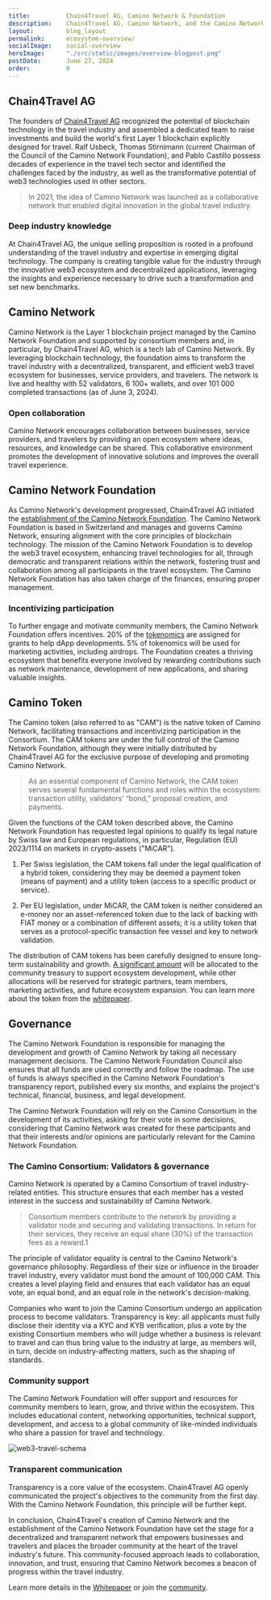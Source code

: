 ```yaml
---
title:          Chain4Travel AG, Camino Network & Foundation
description:    Chain4Travel AG, Camino Network, and the Camino Network Foundation are interconnected organizations working to merge blockchain technologies and the travel industry to establish healthy and efficient relations within the new web3 travel ecosystem.
layout:         blog_layout
permalink:      ecosystem-overview/
socialImage:    social-overview
heroImage:      "./src/static/images/overview-blogpost.png"
postDate:       June 27, 2024
order:          0
---
```



## Chain4Travel AG

The founders of [Chain4Travel AG](https://chain4travel.com/) recognized the potential of blockchain technology in the travel industry and assembled a dedicated team to raise investments and build the world's first Layer 1 blockchain explicitly designed for travel. Ralf Usbeck, Thomas Stirnimann (current Chairman of the Council of the Camino Network Foundation), and Pablo Castillo possess decades of experience in the travel tech sector and identified the challenges faced by the industry, as well as the transformative potential of web3 technologies used in other sectors.

> In 2021, the idea of Camino Network was launched as a collaborative network that enabled digital innovation in the global travel industry.

### Deep industry knowledge

At Chain4Travel AG, the unique selling proposition is rooted in a profound understanding of the travel industry and expertise in emerging digital technology. The company is creating tangible value for the industry through the innovative web3 ecosystem and decentralized applications, leveraging the insights and experience necessary to drive such a transformation and set new benchmarks.

## Camino Network

Camino Network is the Layer 1 blockchain project managed by the Camino Network Foundation and supported by consortium members and, in particular, by Chain4Travel AG, which is a tech lab of Camino Network. By leveraging blockchain technology, the foundation aims to transform the travel industry with a decentralized, transparent, and efficient web3 travel ecosystem for businesses, service providers, and travelers. The network is live and healthy with 52 validators, 6 100+ wallets, and over 101 000 completed transactions (as of June 3, 2024).

### Open collaboration

Camino Network encourages collaboration between businesses, service providers, and travelers by providing an open ecosystem where ideas, resources, and knowledge can be shared. This collaborative environment promotes the development of innovative solutions and improves the overall travel experience.

## Camino Network Foundation

As Camino Network's development progressed, Chain4Travel AG initiated the [establishment of the Camino Network Foundation](https://www.travolution.com/news/suppliers/the-camino-network-foundation-partners-with-chain4travel-to-build-industry-first-blockchain-ecosystem/). The Camino Network Foundation is based in Switzerland and manages and governs Camino Network, ensuring alignment with the core principles of blockchain technology. The mission of the Camino Network Foundation is to develop the web3 travel ecosystem, enhancing travel technologies for all, through democratic and transparent relations within the network, fostering trust and collaboration among all participants in the travel ecosystem. The Camino Network Foundation has also taken charge of the finances, ensuring proper management.

### Incentivizing participation

To further engage and motivate community members, the Camino Network Foundation offers incentives. 20% of the [tokenomics](https://camino.network/ecosystem/) are assigned for grants to help dApp developments. 5% of tokenomics will be used for marketing activities, including airdrops. The Foundation creates a thriving ecosystem that benefits everyone involved by rewarding contributions such as network maintenance, development of new applications, and sharing valuable insights.

## Camino Token

The Camino token (also referred to as "CAM") is the native token of Camino Network, facilitating transactions and incentivizing participation in the Consortium. The CAM tokens are under the full control of the Camino Network Foundation, although they were initially distributed by Chain4Travel AG for the exclusive purpose of developing and promoting Camino Network.

> As an essential component of Camino Network, the CAM token serves several fundamental functions and roles within the ecosystem: transaction utility, validators’ “bond,” proposal creation, and payments.

Given the functions of the CAM token described above, the Camino Network Foundation has requested legal opinions to qualify its legal nature by Swiss law and European regulations, in particular, Regulation (EU) 2023/1114 on markets in crypto-assets ("MiCAR").

1. Per Swiss legislation, the CAM tokens fall under the legal qualification of a hybrid token, considering they may be deemed a payment token (means of payment) and a utility token (access to a specific product or service).

2. Per EU legislation, under MiCAR, the CAM token is neither considered an e-money nor an asset-referenced token due to the lack of backing with FIAT money or a combination of different assets; it is a utility token that serves as a protocol-specific transaction fee vessel and key to network validation.

The distribution of CAM tokens has been carefully designed to ensure long-term sustainability and growth. [A significant amount](https://camino.network/ecosystem/) will be allocated to the community treasury to support ecosystem development, while other allocations will be reserved for strategic partners, team members, marketing activities, and future ecosystem expansion. You can learn more about the token from the [whitepaper](https://camino.network/static/docs/Camino_Network_Whitepaper.pdf#view=fit).


## Governance

The Camino Network Foundation is responsible for managing the development and growth of Camino Network by taking all necessary management decisions. The Camino Network Foundation Council also ensures that all funds are used correctly and follow the roadmap. The use of funds is always specified in the Camino Network Foundation's transparency report, published every six months, and explains the project's technical, financial, business, and legal development.

The Camino Network Foundation will rely on the Camino Consortium in the development of its activities, asking for their vote in some decisions, considering that Camino Network was created for these participants and that their interests and/or opinions are particularly relevant for the Camino Network Foundation.

### The Camino Consortium: Validators & governance

Camino Network is operated by a Camino Consortium of travel industry-related entities. This structure ensures that each member has a vested interest in the success and sustainability of Camino Network.

> Consortium members contribute to the network by providing a validator node and securing and validating transactions. In return for their services, they receive an equal share (30%) of the transaction fees as a reward.1

The principle of validator equality is central to the Camino Network's governance philosophy. Regardless of their size or influence in the broader travel industry, every validator must bond the amount of 100,000 CAM. This creates a level playing field and ensures that each validator has an equal vote, an equal bond, and an equal role in the network's decision-making.

Companies who want to join the Camino Consortium undergo an application process to become validators. Transparency is key: all applicants must fully disclose their identity via a KYC and KYB verification, plus a vote by the existing Consortium members who will judge whether a business is relevant to travel and can thus bring value to the industry at large, as members will, in turn, decide on industry-affecting matters, such as the shaping of standards.

### Community support

The Camino Network Foundation will offer support and resources for community members to learn, grow, and thrive within the ecosystem. This includes educational content, networking opportunities, technical support, development, and access to a global community of like-minded individuals who share a passion for travel and technology.

![web3-travel-schema](/static/images/web3-travel-schema.png)

### Transparent communication

Transparency is a core value of the ecosystem. Chain4Travel AG openly communicated the project's objectives to the community from the first day. With the Camino Network Foundation, this principle will be further kept.

In conclusion, Chain4Travel's creation of Camino Network and the establishment of the Camino Network Foundation have set the stage for a decentralized and transparent network that empowers businesses and travelers and places the broader community at the heart of the travel industry's future. This community-focused approach leads to collaboration, innovation, and trust, ensuring that Camino Network becomes a beacon of progress within the travel industry.

Learn more details in the [Whitepaper](https://camino.network/static/docs/Camino_Network_Whitepaper.pdf#view=fit) or join the [community](https://bento.me/caminonetwork).


